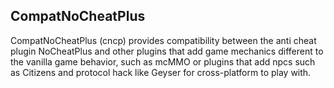 
CompatNoCheatPlus
---------
CompatNoCheatPlus (cncp) provides compatibility between the anti cheat plugin NoCheatPlus and other plugins that add game mechanics different to the vanilla game behavior, such as mcMMO or plugins that add npcs such as Citizens and protocol hack like Geyser for cross-platform to play with.
